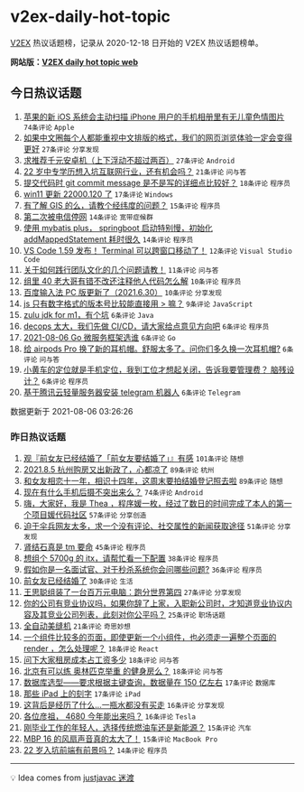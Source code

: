 # v2ex-daily-hot-topic

[V2EX](https://www.v2ex.com/) 热议话题榜，记录从 2020-12-18 日开始的 V2EX 热议话题榜单。

**网站版：[V2EX daily hot topic web](https://boojack.github.io/v2ex-daily-hot-topic-web/)**

## 今日热议话题

<!-- TODAY BEGIN -->

1. [苹果的新 iOS 系统会主动扫描 iPhone 用户的手机相册里有无儿童色情图片](https://www.v2ex.com/t/793972) `74条评论` `Apple`
1. [如果中文圈每个人都能重视中文排版的格式，我们的网页浏览体验一定会变得更好](https://www.v2ex.com/t/793989) `27条评论` `分享发现`
1. [求推荐千元安卓机（上下浮动不超过两百）](https://www.v2ex.com/t/793985) `27条评论` `Android`
1. [22 岁中专学历想入坑互联网行业，还有机会吗？](https://www.v2ex.com/t/793975) `21条评论` `问与答`
1. [提交代码时 git commit message 是不是写的详细点比较好？](https://www.v2ex.com/t/794004) `18条评论` `程序员`
1. [win11 更新 22000.120 了](https://www.v2ex.com/t/793988) `17条评论` `Windows`
1. [有了解 GIS 的么，请教个经纬度的问题？](https://www.v2ex.com/t/793974) `15条评论` `程序员`
1. [第二次被电信停网](https://www.v2ex.com/t/793999) `14条评论` `宽带症候群`
1. [使用 mybatis plus， springboot 启动特别慢，初始化 addMappedStatement 耗时很久](https://www.v2ex.com/t/793983) `14条评论` `程序员`
1. [VS Code 1.59 发布！ Terminal 可以跨窗口移动了！](https://www.v2ex.com/t/793970) `12条评论` `Visual Studio Code`
1. [关于如何践行团队文化的几个问题请教！](https://www.v2ex.com/t/794000) `11条评论` `问与答`
1. [组里 40 老大哥有错不改还注释他人代码怎么解](https://www.v2ex.com/t/794012) `10条评论` `程序员`
1. [百度输入法 PC 版更新了（2021.6.30）](https://www.v2ex.com/t/793969) `10条评论` `分享发现`
1. [js 只有数字格式的版本号比较能直接用 > 嘛？](https://www.v2ex.com/t/794003) `9条评论` `JavaScript`
1. [zulu jdk for m1，有个坑](https://www.v2ex.com/t/794011) `6条评论` `Java`
1. [decops 太大，我们先做 CI/CD，请大家给点意见方向吧](https://www.v2ex.com/t/794008) `6条评论` `程序员`
1. [2021-08-06 Go 微服务框架选谁](https://www.v2ex.com/t/794006) `6条评论` `Go`
1. [给 airpods Pro 换了新的耳机帽。舒服太多了。问你们多久换一次耳机帽?](https://www.v2ex.com/t/793995) `6条评论` `问与答`
1. [小黄车的定位就是手机定位，我到工位才想起关闭，告诉我要管理费？ 脑残设计？](https://www.v2ex.com/t/793979) `6条评论` `程序员`
1. [基于腾讯云轻量服务器安装 telegram 机器人](https://www.v2ex.com/t/793976) `6条评论` `Telegram`

数据更新于 2021-08-06 03:26:26

<!-- TODAY END -->

### 昨日热议话题

<!-- YESTERDAY BEGIN -->

1. [观『前女友已经结婚了「前女友要结婚了」』有感](https://www.v2ex.com/t/793792) `101条评论` `随想`
1. [2021.8.5 杭州购房又出新政了，心都凉了](https://www.v2ex.com/t/793762) `89条评论` `杭州`
1. [和女友相恋十一年，相识十四年，这周末要拍结婚登记照去啦](https://www.v2ex.com/t/793851) `89条评论` `随想`
1. [现在有什么手机后摄不突出来么？](https://www.v2ex.com/t/793752) `74条评论` `Android`
1. [嗨，大家好，我是 Thea ，程序媛一枚，经过了数日的时间完成了本人的第一个项目媛代码社区](https://www.v2ex.com/t/793825) `57条评论` `分享创造`
1. [迫于伞兵网友太多，求一个没有评论、社交属性的新闻获取途径](https://www.v2ex.com/t/793834) `51条评论` `分享发现`
1. [肾结石真是 tm 要命](https://www.v2ex.com/t/793828) `45条评论` `程序员`
1. [想组个 5700g 的 itx，请帮忙看一下配置](https://www.v2ex.com/t/793798) `38条评论` `程序员`
1. [假如你是一名面试官、对于秒杀系统你会问哪些问题?](https://www.v2ex.com/t/793755) `36条评论` `程序员`
1. [前女友已经结婚了](https://www.v2ex.com/t/793759) `30条评论` `生活`
1. [王思聪组装了一台百万元电脑：跑分世界第四](https://www.v2ex.com/t/793802) `27条评论` `分享发现`
1. [你的公司有竞业协议吗，如果你辞了上家，入职新公司时，才知道竞业协议内容及其竞业公司列表，此刻对你公平吗？](https://www.v2ex.com/t/793845) `25条评论` `职场话题`
1. [全自动美缝机](https://www.v2ex.com/t/793793) `21条评论` `奇思妙想`
1. [一个组件比较多的页面，即使更新一个小组件，也必须走一遍整个页面的 render ，怎么处理呢？](https://www.v2ex.com/t/793778) `18条评论` `React`
1. [问下大家租房成本占工资多少](https://www.v2ex.com/t/793790) `18条评论` `问与答`
1. [北京有可以练 奥林匹克举重 的健身房么？](https://www.v2ex.com/t/793747) `18条评论` `问与答`
1. [数据库选型——要求根据主键查询，数据量在 150 亿左右](https://www.v2ex.com/t/793807) `17条评论` `数据库`
1. [那些 iPad 上的刻字](https://www.v2ex.com/t/793799) `17条评论` `iPad`
1. [这背后是经历了什么…一瓶水都没有买走](https://www.v2ex.com/t/793902) `16条评论` `分享发现`
1. [各位彦祖， 4680 今年能出来吗？](https://www.v2ex.com/t/793875) `16条评论` `Tesla`
1. [刚毕业工作的年轻人，选择传统燃油车还是新能源？](https://www.v2ex.com/t/793952) `15条评论` `汽车`
1. [MBP 16 的风扇声音真的太大了！](https://www.v2ex.com/t/793930) `15条评论` `MacBook Pro`
1. [22 岁入坑前端有前景吗？](https://www.v2ex.com/t/793932) `14条评论` `程序员`

<!-- YESTERDAY END -->

---

💡 Idea comes from [justjavac 迷渡](https://github.com/justjavac/)
